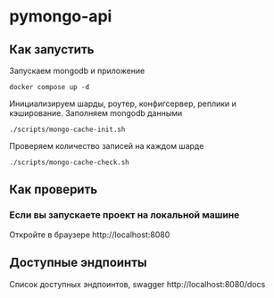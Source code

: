 # pymongo-api

## Как запустить

Запускаем mongodb и приложение

```shell
docker compose up -d
```

Инициализируем шарды, роутер, конфигсервер, реплики и кэширование. Заполняем mongodb данными

```shell
./scripts/mongo-cache-init.sh 
```

Проверяем количество записей на каждом шарде

```shell
./scripts/mongo-cache-check.sh 
```

## Как проверить

### Если вы запускаете проект на локальной машине

Откройте в браузере http://localhost:8080

## Доступные эндпоинты

Список доступных эндпоинтов, swagger http://localhost:8080/docs
